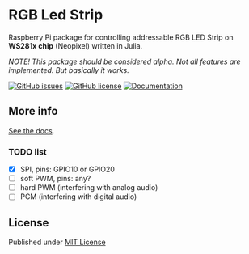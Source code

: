 # RGB Led Strip

Raspberry Pi package for controlling addressable RGB LED Strip on **WS281x chip** (Neopixel) written in Julia. 

*NOTE! This package should be considered alpha. Not all features are implemented. But basically it works.*

[![GitHub issues](https://img.shields.io/github/issues/metelkin/LEDStrip.jl.svg)](https://GitHub.com/metelkin/LEDStrip.jl/issues/)
[![GitHub license](https://img.shields.io/github/license/metelkin/LEDStrip.jl.svg)](https://github.com/metelkin/LEDStrip.jl/blob/master/LICENSE)
[![Documentation](https://img.shields.io/badge/docs-dev-blue.svg)](https://metelkin.github.io/LEDStrip.jl/dev)

## More info

[See the docs](metelkin.github.com/LEDStrip.jl/).

### TODO list

- [x] SPI, pins: GPIO10 or GPIO20
- [ ] soft PWM, pins: any?
- [ ] hard PWM (interfering with analog audio)
- [ ] PCM (interfering with digital audio)

## License

Published under [MIT License](LICENSE)
